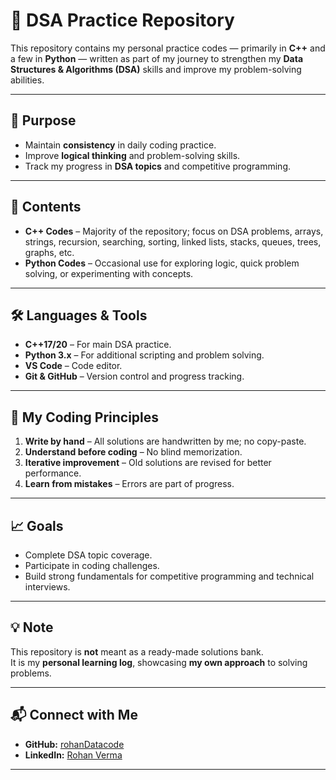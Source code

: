 # 📝 DSA Practice Repository

This repository contains my personal practice codes — primarily in **C++** and a few in **Python** — written as part of my journey to strengthen my **Data Structures & Algorithms (DSA)** skills and improve my problem-solving abilities.

---

## 📌 Purpose

- Maintain **consistency** in daily coding practice.
- Improve **logical thinking** and problem-solving skills.
- Track my progress in **DSA topics** and competitive programming.

---

## 📂 Contents

- **C++ Codes** – Majority of the repository; focus on DSA problems, arrays, strings, recursion, searching, sorting, linked lists, stacks, queues, trees, graphs, etc.
- **Python Codes** – Occasional use for exploring logic, quick problem solving, or experimenting with concepts.

---

## 🛠️ Languages & Tools

- **C++17/20** – For main DSA practice.
- **Python 3.x** – For additional scripting and problem solving.
- **VS Code** – Code editor.
- **Git & GitHub** – Version control and progress tracking.

---

## 🚀 My Coding Principles

1. **Write by hand** – All solutions are handwritten by me; no copy-paste.
2. **Understand before coding** – No blind memorization.
3. **Iterative improvement** – Old solutions are revised for better performance.
4. **Learn from mistakes** – Errors are part of progress.

---

## 📈 Goals

- Complete DSA topic coverage.
- Participate in coding challenges.
- Build strong fundamentals for competitive programming and technical interviews.

---

## 💡 Note

This repository is **not** meant as a ready-made solutions bank.  
It is my **personal learning log**, showcasing **my own approach** to solving problems.

---

## 📬 Connect with Me

- **GitHub:** [rohanDatacode](https://github.com/rohanDatacode)
- **LinkedIn:** [Rohan Verma](https://www.linkedin.com/in/rohan-verma-b4a4b6379)

---
